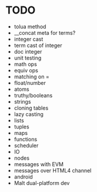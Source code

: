 TODO
====

-	tolua method
-	\__concat meta for terms?
-	integer cast
-	term cast of integer
-	doc integer
-	unit testing
-	math ops
-	equiv ops
-	matching on =
-	float/number
-	atoms
-	truthy/booleans
-	strings
-	cloning tables
-	lazy casting
-	lists
-	tuples
-	maps
-	functions
-	scheduler
-	IO
-	nodes
-	messages with EVM
-	messages over HTML4 channel
-	android
-	Malt dual-platform dev
